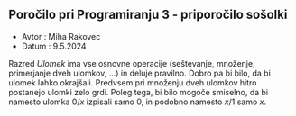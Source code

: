 ## Poročilo pri Programiranju 3 - priporočilo sošolki
* Avtor : Miha Rakovec  
* Datum : 9.5.2024

Razred $Ulomek$ ima vse osnovne operacije (seštevanje, množenje, primerjanje dveh ulomkov, ...) in deluje pravilno. Dobro pa bi bilo, da bi ulomek lahko okrajšali. Predvsem pri množenju dveh ulomkov hitro postanejo ulomki zelo grdi. Poleg tega, bi bilo mogoče smiselno, da bi namesto ulomka $0/x$ izpisali samo $0$, in podobno namesto $x/1$ samo $x$.